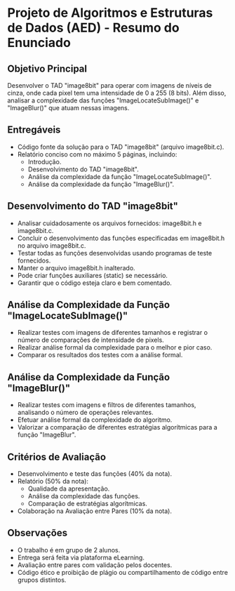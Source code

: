 # Projeto de Algoritmos e Estruturas de Dados (AED) - Resumo do Enunciado

## Objetivo Principal

Desenvolver o TAD "image8bit" para operar com imagens de níveis de cinza, onde cada pixel tem uma intensidade de 0 a 255 (8 bits). Além disso, analisar a complexidade das funções "ImageLocateSubImage()" e "ImageBlur()" que atuam nessas imagens.

## Entregáveis

- Código fonte da solução para o TAD "image8bit" (arquivo image8bit.c).
- Relatório conciso com no máximo 5 páginas, incluindo:
  - Introdução.
  - Desenvolvimento do TAD "image8bit".
  - Análise da complexidade da função "ImageLocateSubImage()".
  - Análise da complexidade da função "ImageBlur()".

## Desenvolvimento do TAD "image8bit"

- Analisar cuidadosamente os arquivos fornecidos: image8bit.h e image8bit.c.
- Concluir o desenvolvimento das funções especificadas em image8bit.h no arquivo image8bit.c.
- Testar todas as funções desenvolvidas usando programas de teste fornecidos.
- Manter o arquivo image8bit.h inalterado.
- Pode criar funções auxiliares (static) se necessário.
- Garantir que o código esteja claro e bem comentado.

## Análise da Complexidade da Função "ImageLocateSubImage()"

- Realizar testes com imagens de diferentes tamanhos e registrar o número de comparações de intensidade de pixels.
- Realizar análise formal da complexidade para o melhor e pior caso.
- Comparar os resultados dos testes com a análise formal.

## Análise da Complexidade da Função "ImageBlur()"

- Realizar testes com imagens e filtros de diferentes tamanhos, analisando o número de operações relevantes.
- Efetuar análise formal da complexidade do algoritmo.
- Valorizar a comparação de diferentes estratégias algorítmicas para a função "ImageBlur".

## Critérios de Avaliação

- Desenvolvimento e teste das funções (40% da nota).
- Relatório (50% da nota):
  - Qualidade da apresentação.
  - Análise da complexidade das funções.
  - Comparação de estratégias algorítmicas.
- Colaboração na Avaliação entre Pares (10% da nota).

## Observações

- O trabalho é em grupo de 2 alunos.
- Entrega será feita via plataforma eLearning.
- Avaliação entre pares com validação pelos docentes.
- Código ético e proibição de plágio ou compartilhamento de código entre grupos distintos.